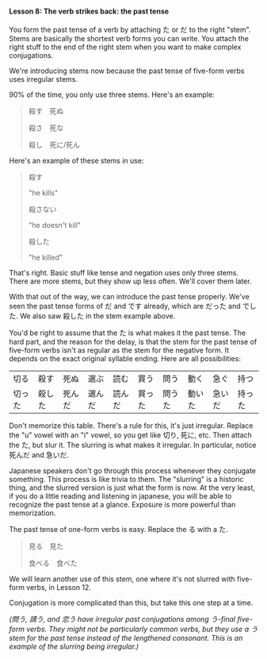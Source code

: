#### Lesson 8: The verb strikes back: the past tense

You form the past tense of a verb by attaching た or だ to the right "stem". Stems are basically the shortest verb forms you can write. You attach the right stuff to the end of the right stem when you want to make complex conjugations.

We're introducing stems now because the past tense of five-form verbs uses irregular stems.

90% of the time, you only use three stems. Here's an example:

> 殺す　死ぬ
>
> 殺さ　死な
>
> 殺し　死に/死ん

Here's an example of these stems in use:

> 殺す
>
> "he kills"
>
> 殺さない
>
> "he doesn't kill"
>
> 殺した
>
> "he killed"

That's right. Basic stuff like tense and negation uses only three stems. There are more stems, but they show up less often. We'll cover them later.

With that out of the way, we can introduce the past tense properly. We've seen the past tense forms of だ and です already, which are だった and でした. We also saw 殺した in the stem example above.

You'd be right to assume that the た is what makes it the past tense. The hard part, and the reason for the delay, is that the stem for the past tense of five-form verbs isn't as regular as the stem for the negative form. It depends on the exact original syllable ending. Here are all possibilities:

<table class="fluffy">
<tr><td>切る</td><td>殺す</td><td>死ぬ</td><td>選ぶ</td><td>読む</td><td>買う</td><td>問う</td><td>動く</td><td>急ぐ</td><td>持つ</td></tr>
<tr><td>切った</td><td>殺した</td><td>死んだ</td><td>選んだ</td><td>読んだ</td><td>買った</td><td>問うた</td><td>動いた</td><td>急いだ</td><td>持った</td></tr>
</table>

Don't memorize this table. There's a rule for this, it's just irregular. Replace the "u" vowel with an "i" vowel, so you get like 切り, 死に, etc. Then attach the た, but slur it. The slurring is what makes it irregular. In particular, notice 死んだ and 急いだ.

Japanese speakers don't go through this process whenever they conjugate something. This process is like trivia to them. The "slurring" is a historic thing, and the slurred version is just what the form is now. At the very least, if you do a little reading and listening in japanese, you will be able to recognize the past tense at a glance. Exposure is more powerful than memorization.

The past tense of one-form verbs is easy. Replace the る with a た.

> 見る　見た
>
> 食べる　食べた

We will learn another use of this stem, one where it's not slurred with five-form verbs, in Lesson 12.

Conjugation is more complicated than this, but take this one step at a time.

_(問う, 請う, and 恋う have irregular past conjugations among う-final five-form verbs. They might not be particularly common verbs, but they use a う stem for the past tense instead of the lengthened consonant. This is an example of the slurring being irregular.)_
